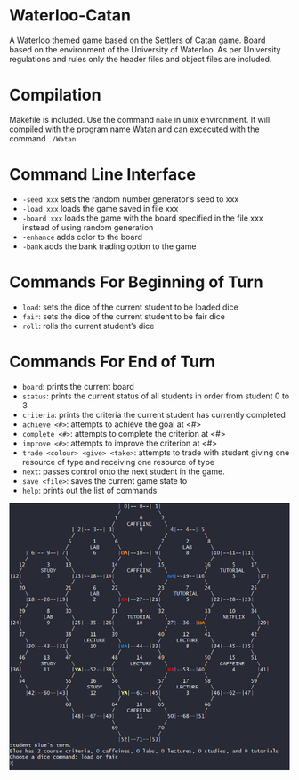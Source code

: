 # Waterloo-Catan
A Waterloo themed game based on the Settlers of Catan game.
Board based on the environment of the University of Waterloo. As per University regulations and rules only the header files and object files are included.

# Compilation
Makefile is included. Use the command `make` in unix environment. It will compiled with the program name Watan and can excecuted with the command `./Watan`

# Command Line Interface
* `-seed xxx` sets the random number generator’s seed to xxx
* `-load xxx` loads the game saved in file xxx
* `-board xxx` loads the game with the board specified in the file xxx instead of using random generation
* `-enhance` adds color to the board
* `-bank` adds the bank trading option to the game

# Commands For Beginning of Turn
* `load`: sets the dice of the current student to be loaded dice
* `fair`: sets the dice of the current student to be fair dice
* `roll`: rolls the current student’s dice

# Commands For End of Turn
* `board`: prints the current board
* `status`: prints the current status of all students in order from student 0 to 3
* `criteria`: prints the criteria the current student has currently completed
* `achieve <#>`: attempts to achieve the goal at <#>
* `complete <#>`: attempts to complete the criterion at <#>
* `improve <#>`: attempts to improve the criterion at <#>
* `trade <colour> <give> <take>`: attempts to trade with student <colour> giving one resource of type <give> and receiving one resource of type <take>
* `next`: passes control onto the next student in the game.
* `save <file>`: saves the current game state to <file>
* `help`: prints out the list of commands
  
![alt text](https://github.com/tamagoeggo/Waterloo-Catan/blob/master/Watan_screenshot.png "Watan Screenshot")
  

